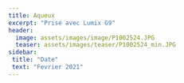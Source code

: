```yaml
---
title: Aqueux
excerpt: "Prise avec Lumix G9"
header:
  image: assets/images/image/P1002524.JPG
  teaser: assets/images/teaser/P1002524_min.JPG
sidebar:
 title: "Date"
 text: "Fevrier 2021"
---
```

